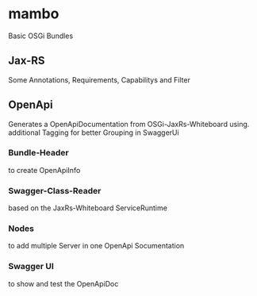 # mambo
Basic OSGi Bundles

## Jax-RS

Some Annotations, Requirements, Capabilitys and Filter

## OpenApi

Generates a OpenApiDocumentation from OSGi-JaxRs-Whiteboard using. additional Tagging for better Grouping in SwaggerUi

### Bundle-Header

to create OpenApiInfo

### Swagger-Class-Reader

based on the JaxRs-Whiteboard ServiceRuntime

### Nodes

to add multiple Server in one OpenApi Socumentation

### Swagger UI

to show and test the OpenApiDoc
